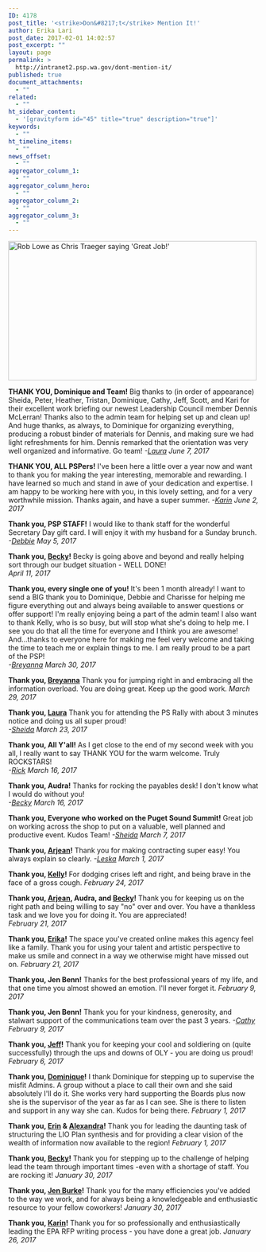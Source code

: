 ```yaml
---
ID: 4178
post_title: '<strike>Don&#8217;t</strike> Mention It!'
author: Erika Lari
post_date: 2017-02-01 14:02:57
post_excerpt: ""
layout: page
permalink: >
  http://intranet2.psp.wa.gov/dont-mention-it/
published: true
document_attachments:
  - ""
related:
  - ""
ht_sidebar_content:
  - '[gravityform id="45" title="true" description="true"]'
keywords:
  - ""
ht_timeline_items:
  - ""
news_offset:
  - ""
aggregator_column_1:
  - ""
aggregator_column_hero:
  - ""
aggregator_column_2:
  - ""
aggregator_column_3:
  - ""
---
```

<img tabindex="-1" id="longdesc-return-4136" longdesc="http://intranet2.psp.wa.gov?longdesc=4136&#038;referrer=4178" src="http://intranet2.psp.wa.gov/wp-content/uploads/2017/01/p8kKA.gif" alt="Rob Lowe as Chris Traeger saying &#039;Great Job!&#039;" width="500" height="280" class="aligncenter size-full wp-image-4136" />

<strong>THANK YOU, Dominique and Team!</strong>
Big thanks to (in order of appearance) Sheida, Peter, Heather, Tristan, Dominique, Cathy, Jeff, Scott, and Kari for their excellent work briefing our newest Leadership Council member Dennis McLerran! Thanks also to the admin team for helping set up and clean up! And huge thanks, as always, to Dominique for organizing everything, producing a robust binder of materials for Dennis, and making sure we had light refreshments for him. Dennis remarked that the orientation was very well organized and informative. Go team!
<em>-<a href="http://intranet2.psp.wa.gov/staff/laurablackmore/">Laura</a></em>
<em>June 7, 2017</em>

<strong>THANK YOU, ALL PSPers!</strong>
I've been here a little over a year now and want to thank you for making the year interesting, memorable and rewarding. I have learned so much and stand in awe of your dedication and expertise. I am happy to be working here with you, in this lovely setting, and for a very worthwhile mission. Thanks again, and have a super summer.
<em>-<a href="http://intranet2.psp.wa.gov/staff/karinberkholtz/">Karin</a></em>
<em>June 2, 2017</em>

<strong>Thank you, PSP STAFF!</strong>
I would like to thank staff for the wonderful Secretary Day gift card. I will enjoy it with my husband for a Sunday brunch. 
<em>-<a href="http://intranet2.psp.wa.gov/staff/debbielewandowsky/">Debbie</a></em>
<em>May 5, 2017</em>

<strong>Thank you, <a href="http://intranet2.psp.wa.gov/staff/beckydeboer/">Becky</a>!</strong>
Becky is going above and beyond and really helping sort through our budget situation - WELL DONE!  
<em>April 11, 2017</em>

<strong>Thank you, every single one of you!</strong>
It's been 1 month already! I want to send a BIG thank you to Dominique, Debbie and Charisse for helping me figure everything out and always being available to answer questions or offer support! I'm really enjoying being a part of the admin team! I also want to thank Kelly, who is so busy, but will stop what she's doing to help me. I see you do that all the time for everyone and I think you are awesome! And...thanks to everyone here for making me feel very welcome and taking the time to teach me or explain things to me. I am really proud to be a part of the PSP!  
<em>-<a href="http://intranet2.psp.wa.gov/staff/breyannademarco/">Breyanna</a></em>
<em>March 30, 2017</em>

<strong>Thank you, <a href="http://intranet2.psp.wa.gov/staff/breyannademarco/">Breyanna</a></strong>
Thank you for jumping right in and embracing all the information overload. You are doing great. Keep up the good work.
<em>March 29, 2017</em>  

<strong>Thank you, <a href="http://intranet2.psp.wa.gov/staff/laurablackmore/">Laura</a></strong>
Thank you for attending the PS Rally with about 3 minutes notice and doing us all super proud!  
<em>-<a href="http://intranet2.psp.wa.gov/staff/sheidasahandy/">Sheida</a></em>
<em>March 23, 2017</em>

<strong>Thank you, All Y'all!</strong>
As I get close to the end of my second week with you all, I really want to say THANK YOU for the warm welcome. Truly ROCKSTARS!  
<em>-<a href="http://intranet2.psp.wa.gov/staff/rickberman/">Rick</a></em>
<em>March 16, 2017</em>

<strong>Thank you, Audra!</strong>
Thanks for rocking the payables desk! I don't know what I would do without you!  
<em>-<a href="http://intranet2.psp.wa.gov/staff/beckydeboer/">Becky</a></em>
<em>March 16, 2017</em>

<strong>Thank you, Everyone who worked on the Puget Sound Summit!</strong>
Great job on working across the shop to put on a valuable, well planned and productive event. Kudos Team!
<em>-<a href="http://intranet2.psp.wa.gov/staff/sheidasahandy/">Sheida</a></em>
<em>March 7, 2017</em>

<strong>Thank you, <a href="http://intranet2.psp.wa.gov/staff/arjeantravis/">Arjean</a>!</strong>
Thank you for making contracting super easy! You always explain so clearly.
<em>-<a href="http://intranet2.psp.wa.gov/staff/leskafore/">Leska</a></em>
<em>March 1, 2017</em>

<strong>Thank you, <a href="http://intranet2.psp.wa.gov/staff/kellyadams/">Kelly</a>!</strong>
For dodging crises left and right, and being brave in the face of a gross cough.
<em>February 24, 2017</em>

<strong>Thank you, <a href="http://intranet2.psp.wa.gov/staff/arjeantravis/">Arjean</a>, Audra, and <a href="http://intranet2.psp.wa.gov/staff/beckydeboer/">Becky</a>!</strong>
Thank you for keeping us on the right path and being willing to say "no" over and over. You have a thankless task and we love you for doing it. You are appreciated!  
<em>February 21, 2017</em>

<strong>Thank you, <a href="http://intranet2.psp.wa.gov/staff/erikalari/">Erika</a>!</strong>
The space you've created online makes this agency feel like a family. Thank you for using your talent and artistic perspective to make us smile and connect in a way we otherwise might have missed out on.
<em>February 21, 2017</em>

<strong>Thank you, Jen Benn!</strong>
Thanks for the best professional years of my life, and that one time you almost showed an emotion. I'll never forget it.
<em>February 9, 2017</em>

<strong>Thank you, Jen Benn!</strong>
Thank you for your kindness, generosity, and stalwart support of the communications team over the past 3 years.
<em>-<a href="http://intranet2.psp.wa.gov/staff/cathycochrane/">Cathy</a></em>
<em>February 9, 2017</em>

<strong>Thank you, <a href="http://intranet2.psp.wa.gov/staff/jeffparsons/">Jeff</a>!</strong>
Thank you for keeping your cool and soldiering on (quite successfully) through the ups and downs of OLY - you are doing us proud!
<em>February 6, 2017</em>

<strong>Thank you, <a href="http://intranet2.psp.wa.gov/staff/dominiquehampton/">Dominique</a>!</strong>
I thank Dominique for stepping up to supervise the misfit Admins. A group without a place to call their own and she said absolutely I'll do it. She works very hard supporting the Boards plus now she is the supervisor of the year as far as I can see. She is there to listen and support in any way she can. Kudos for being there.
<em>February 1, 2017</em>

<strong>Thank you, <a href="http://intranet2.psp.wa.gov/staff/erinryan-penuela/">Erin</a> & <a href="http://intranet2.psp.wa.gov/staff/alexandradoty/">Alexandra</a>!</strong>
Thank you for leading the daunting task of structuring the LIO Plan synthesis and for providing a clear vision of the wealth of information now available to the region!
<em>February 1, 2017</em>

<strong>Thank you, <a href="http://intranet2.psp.wa.gov/staff/beckydeboer/">Becky</a>!</strong>
Thank you for stepping up to the challenge of helping lead the team through important times -even with a shortage of staff. You are rocking it!
<em>January 30, 2017</em>

<strong>Thank you, <a href="http://intranet2.psp.wa.gov/staff/jenburke/">Jen Burke</a>!</strong>
Thank you for the many efficiencies you've added to the way we work, and for always being a knowledgeable and enthusiastic resource to your fellow coworkers!
<em>January 30, 2017</em>

<strong>Thank you, <a href="http://intranet2.psp.wa.gov/staff/karinberkholtz/">Karin</a>!</strong>
Thank you for so professionally and enthusiastically leading the EPA RFP writing process - you have done a great job.
<em>January 26, 2017</em>